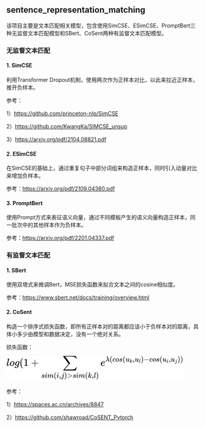 ## sentence_representation_matching

该项目主要是文本匹配相关模型，包含使用SimCSE、ESimCSE、PromptBert三种无监督文本匹配模型和SBert、CoSent两种有监督文本匹配模型。

### 无监督文本匹配

#### 1. SimCSE

利用Transformer Dropout机制，使用两次作为正样本对比，以此来拉近正样本，推开负样本。

参考：

1）https://github.com/princeton-nlp/SimCSE

2）https://github.com/KwangKa/SIMCSE_unsup

3）https://arxiv.org/pdf/2104.08821.pdf

#### 2. ESimCSE

在SimCSE的基础上，通过重复句子中部分词组来构造正样本，同时引入动量对比来增加负样本。

参考：https://arxiv.org/pdf/2109.04380.pdf

#### 3. PromptBert

使用Prompt方式来表征语义向量，通过不同模板产生的语义向量构造正样本，同一批次中的其他样本作为负样本。

参考：https://arxiv.org/pdf/2201.04337.pdf

### 有监督文本匹配

#### 1. SBert

使用双塔式来微调Bert，MSE损失函数来拟合文本之间的cosine相似度。

参考：https://www.sbert.net/docs/training/overview.html

#### 2. CoSent

构造一个排序式损失函数，即所有正样本对的距离都应该小于负样本对的距离，具体小多少由模型和数据决定，没有一个绝对关系。

损失函数：

![cosent_loss](pics/cosent_loss.svg)

参考：

1）https://spaces.ac.cn/archives/8847

2）https://github.com/shawroad/CoSENT_Pytorch
